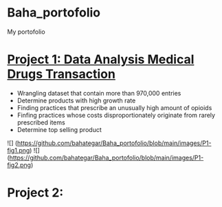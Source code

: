 # Baha_portofolio
My portofolio

# [Project 1: Data Analysis Medical Drugs Transaction](https://github.com/bahategar/WQU-Applied-DS1-dw-project-based)
* Wrangling dataset that contain more than 970,000 entries
* Determine products with high growth rate
* Finding practices that prescribe an unusually high amount of opioids
* Finfing practices whose costs disproportionately originate from rarely prescribed items
* Determine top selling product

![] (https://github.com/bahategar/Baha_portofolio/blob/main/images/P1-fig1.png)
![] (https://github.com/bahategar/Baha_portofolio/blob/main/images/P1-fig2.png)

# Project 2: 
